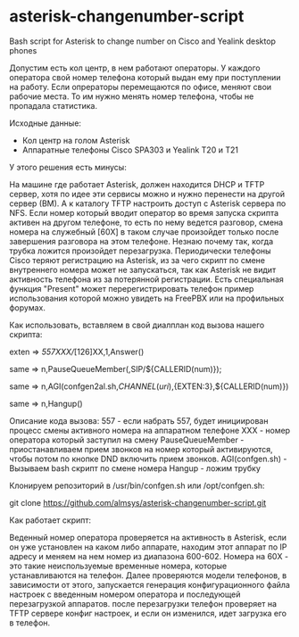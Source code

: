 # asterisk-changenumber-script
Bash script for Asterisk to change number on Cisco and Yealink desktop phones

Допустим есть кол центр, в нем работают операторы. У каждого оператора свой номер телефона который выдан ему при поступлении на работу.
Если опрераторы перемещаются по офисе, меняют свои рабочие места. То им нужно менять номер телефона, чтобы не пропадала статистика. 

Исходные данные:
* Кол центр на голом Asterisk
* Аппаратные телефоны Cisco SPA303 и Yealink T20 и T21
 
У этого решения есть минусы:

На машине где работает Asterisk, должен находится DHCP и TFTP сервер, хотя по идее эти сервисы можно и нужно перенести на другой сервер (ВМ). А к каталогу TFTP настроить доступ с Asterisk сервера по NFS.
Если номер который вводит оператор во время запуска скрипта активен на другом телефоне, то есть по нему ведется разговор, смена номера на служебный [60X] в таком случае произойдет только после завершения разговора на этом телефоне. Незнаю почему так, когда трубка ложится произойдет перезагрузка.
Периодически телефоны Cisco теряют регистрацию на Asterisk, из за чего скрипт по смене внутреннего номера может не запускаться, так как Asterisk не видит активность телефона из за потерянной регистрации. Есть специальная функция "Present" может перерегистрировать телефон пример использования которой можно увидеть на FreePBX или на профильных форумах.
 
Как использовать, вставляем в свой диалплан код вызова нашего скрипта: 

exten => _557XXX/_[126]XX,1,Answer()

 same => n,PauseQueueMember(,SIP/${CALLERID(num)});
 
 same => n,AGI(confgen2al.sh,${CHANNEL(uri)},${EXTEN:3},${CALLERID(num)})
 
 same => n,Hangup()

Описание кода вызова:
557 - если набрать 557, будет инициирован процесс смены активного номера на аппаратном телефоне
XXX - номер оператора который  заступил на смену
PauseQueueMember - приостанавливаем прием звонков на номер который активируются, чтобы потом по кнопке DND включить прием звонков.
AGI(confgen.sh) - Вызываем  bash скрипт по смене номера
Hangup - ложим трубку


Клонируем репозиторий в /usr/bin/confgen.sh или /opt/confgen.sh:

git clone https://github.com/almsys/asterisk-changenumber-script.git

Как работает скрипт:

Веденный номер оператора проверяется на активность в Asterisk, если он уже установлен на каком либо аппарате, находим этот аппарат по IP адресу и меняем на нем номер из диапазона 600-602. Номера на 60X - это такие неиспользуемые временные номера, которые устанавливаются на телефон.
Далее проверяются модели телефонов, в зависимости от этого, запускается генерация конфигурационного файла настроек с введенным номером оператора и последующей перезагрузкой аппаратов.
после перезагрузки телефон проверяет на TFTP сервере конфиг настроек, и если он изменился, идет загрузка его в телефон.

